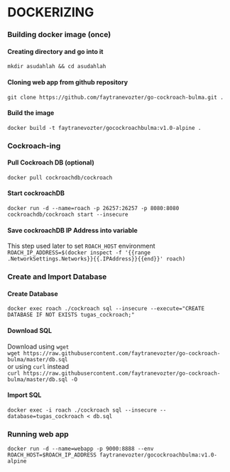 # DOCKERIZING
### Building docker image (once)
#### Creating directory and go into it
`mkdir asudahlah && cd asudahlah`
#### Cloning web app from github repository
`git clone https://github.com/faytranevozter/go-cockroach-bulma.git .` 
#### Build the image
`docker build -t faytranevozter/gocockroachbulma:v1.0-alpine .`  

### Cockroach-ing
#### Pull Cockroach DB (optional)
`docker pull cockroachdb/cockroach`
#### Start cockroachDB
`docker run -d --name=roach -p 26257:26257 -p 8080:8080 cockroachdb/cockroach start --insecure`
#### Save cockroachDB IP Address into variable
This step used later to set `ROACH_HOST` environment  
`ROACH_IP_ADDRESS=$(docker inspect -f '{{range .NetworkSettings.Networks}}{{.IPAddress}}{{end}}' roach)`  

### Create and Import Database
#### Create Database
`docker exec roach ./cockroach sql --insecure --execute="CREATE DATABASE IF NOT EXISTS tugas_cockroach;"`
#### Download SQL
Download using `wget`  
`wget https://raw.githubusercontent.com/faytranevozter/go-cockroach-bulma/master/db.sql`  
or using `curl` instead  
`curl https://raw.githubusercontent.com/faytranevozter/go-cockroach-bulma/master/db.sql -O`
#### Import SQL
`docker exec -i roach ./cockroach sql --insecure --database=tugas_cockroach < db.sql`  

### Running web app
`docker run -d --name=webapp -p 9000:8888 --env ROACH_HOST=$ROACH_IP_ADDRESS faytranevozter/gocockroachbulma:v1.0-alpine`
